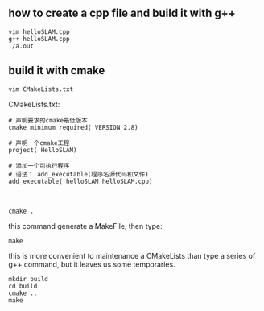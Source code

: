 
## how to create a cpp file and build it with g++

    vim helloSLAM.cpp
    g++ helloSLAM.cpp
    ./a.out

## build it with cmake

    vim CMakeLists.txt
CMakeLists.txt:

    # 声明要求的cmake最低版本
    cmake_minimum_required( VERSION 2.8)

    # 声明一个cmake工程
    project( HelloSLAM)

    # 添加一个可执行程序
    # 语法： add_executable(程序名源代码和文件)
    add_executable( helloSLAM helloSLAM.cpp)
<br/>

    cmake .

this command generate a MakeFile, then type:

    make

this is more convenient to maintenance a CMakeLists than type a series of g++ command, but it leaves us some temporaries.

    mkdir build
    cd build
    cmake ..
    make

